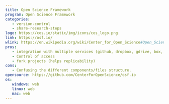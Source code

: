 ```yaml
---
title: Open Science Framework
program: Open Science Framework 
categories:
   - version-control
   - share-research-steps
logo: https://cos.io/static/img/icons/cos_logo.png
link: https://osf.io/
wlink: https://en.wikipedia.org/wiki/Center_for_Open_Science#Open_Science_Framework
pros:
   - integration with multiple services (github, dropbox, gdrive, box, figshare,...)
   - Control of access
   - fork projects (helps replicability)
cons:
   - Confusing the different components/files structure.
opensource: https://github.com/CenterForOpenScience/osf.io
os:
   windows: web
   linux: web
   mac: web
---
```


